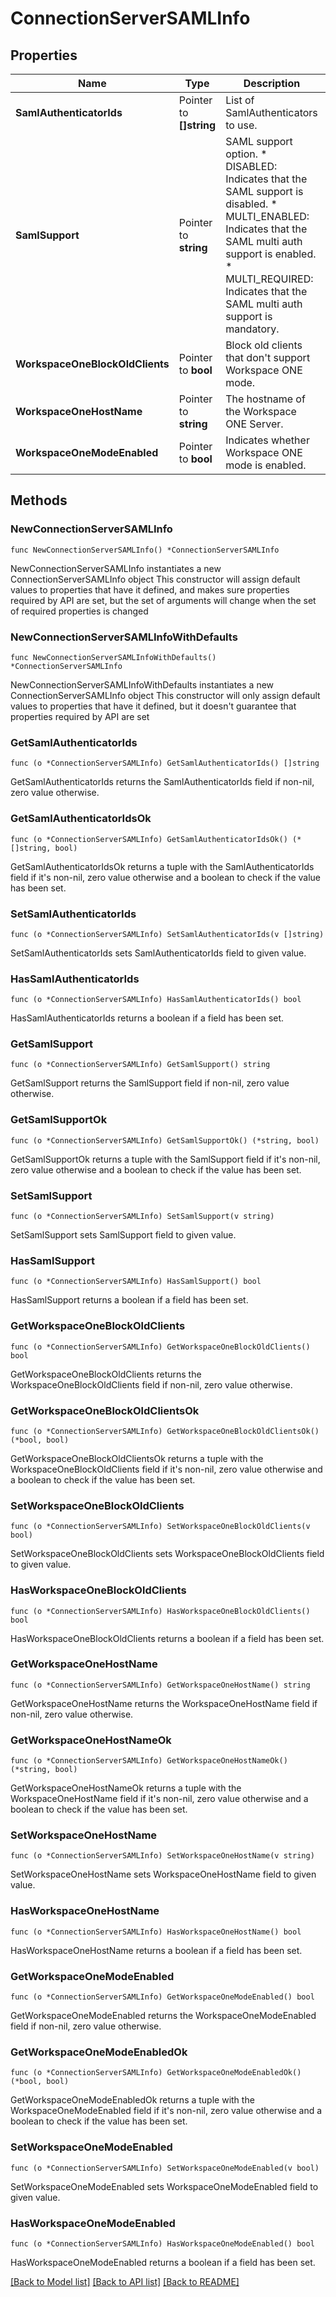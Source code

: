 # ConnectionServerSAMLInfo

## Properties

Name | Type | Description | Notes
------------ | ------------- | ------------- | -------------
**SamlAuthenticatorIds** | Pointer to **[]string** | List of SamlAuthenticators to use. | [optional] 
**SamlSupport** | Pointer to **string** | SAML support option. * DISABLED: Indicates that the SAML support is disabled. * MULTI_ENABLED: Indicates that the SAML multi auth support is enabled. * MULTI_REQUIRED: Indicates that the SAML multi auth support is mandatory. | [optional] 
**WorkspaceOneBlockOldClients** | Pointer to **bool** | Block old clients that don&#39;t support Workspace ONE mode. | [optional] 
**WorkspaceOneHostName** | Pointer to **string** | The hostname of the Workspace ONE Server. | [optional] 
**WorkspaceOneModeEnabled** | Pointer to **bool** | Indicates whether Workspace ONE mode is enabled. | [optional] 

## Methods

### NewConnectionServerSAMLInfo

`func NewConnectionServerSAMLInfo() *ConnectionServerSAMLInfo`

NewConnectionServerSAMLInfo instantiates a new ConnectionServerSAMLInfo object
This constructor will assign default values to properties that have it defined,
and makes sure properties required by API are set, but the set of arguments
will change when the set of required properties is changed

### NewConnectionServerSAMLInfoWithDefaults

`func NewConnectionServerSAMLInfoWithDefaults() *ConnectionServerSAMLInfo`

NewConnectionServerSAMLInfoWithDefaults instantiates a new ConnectionServerSAMLInfo object
This constructor will only assign default values to properties that have it defined,
but it doesn't guarantee that properties required by API are set

### GetSamlAuthenticatorIds

`func (o *ConnectionServerSAMLInfo) GetSamlAuthenticatorIds() []string`

GetSamlAuthenticatorIds returns the SamlAuthenticatorIds field if non-nil, zero value otherwise.

### GetSamlAuthenticatorIdsOk

`func (o *ConnectionServerSAMLInfo) GetSamlAuthenticatorIdsOk() (*[]string, bool)`

GetSamlAuthenticatorIdsOk returns a tuple with the SamlAuthenticatorIds field if it's non-nil, zero value otherwise
and a boolean to check if the value has been set.

### SetSamlAuthenticatorIds

`func (o *ConnectionServerSAMLInfo) SetSamlAuthenticatorIds(v []string)`

SetSamlAuthenticatorIds sets SamlAuthenticatorIds field to given value.

### HasSamlAuthenticatorIds

`func (o *ConnectionServerSAMLInfo) HasSamlAuthenticatorIds() bool`

HasSamlAuthenticatorIds returns a boolean if a field has been set.

### GetSamlSupport

`func (o *ConnectionServerSAMLInfo) GetSamlSupport() string`

GetSamlSupport returns the SamlSupport field if non-nil, zero value otherwise.

### GetSamlSupportOk

`func (o *ConnectionServerSAMLInfo) GetSamlSupportOk() (*string, bool)`

GetSamlSupportOk returns a tuple with the SamlSupport field if it's non-nil, zero value otherwise
and a boolean to check if the value has been set.

### SetSamlSupport

`func (o *ConnectionServerSAMLInfo) SetSamlSupport(v string)`

SetSamlSupport sets SamlSupport field to given value.

### HasSamlSupport

`func (o *ConnectionServerSAMLInfo) HasSamlSupport() bool`

HasSamlSupport returns a boolean if a field has been set.

### GetWorkspaceOneBlockOldClients

`func (o *ConnectionServerSAMLInfo) GetWorkspaceOneBlockOldClients() bool`

GetWorkspaceOneBlockOldClients returns the WorkspaceOneBlockOldClients field if non-nil, zero value otherwise.

### GetWorkspaceOneBlockOldClientsOk

`func (o *ConnectionServerSAMLInfo) GetWorkspaceOneBlockOldClientsOk() (*bool, bool)`

GetWorkspaceOneBlockOldClientsOk returns a tuple with the WorkspaceOneBlockOldClients field if it's non-nil, zero value otherwise
and a boolean to check if the value has been set.

### SetWorkspaceOneBlockOldClients

`func (o *ConnectionServerSAMLInfo) SetWorkspaceOneBlockOldClients(v bool)`

SetWorkspaceOneBlockOldClients sets WorkspaceOneBlockOldClients field to given value.

### HasWorkspaceOneBlockOldClients

`func (o *ConnectionServerSAMLInfo) HasWorkspaceOneBlockOldClients() bool`

HasWorkspaceOneBlockOldClients returns a boolean if a field has been set.

### GetWorkspaceOneHostName

`func (o *ConnectionServerSAMLInfo) GetWorkspaceOneHostName() string`

GetWorkspaceOneHostName returns the WorkspaceOneHostName field if non-nil, zero value otherwise.

### GetWorkspaceOneHostNameOk

`func (o *ConnectionServerSAMLInfo) GetWorkspaceOneHostNameOk() (*string, bool)`

GetWorkspaceOneHostNameOk returns a tuple with the WorkspaceOneHostName field if it's non-nil, zero value otherwise
and a boolean to check if the value has been set.

### SetWorkspaceOneHostName

`func (o *ConnectionServerSAMLInfo) SetWorkspaceOneHostName(v string)`

SetWorkspaceOneHostName sets WorkspaceOneHostName field to given value.

### HasWorkspaceOneHostName

`func (o *ConnectionServerSAMLInfo) HasWorkspaceOneHostName() bool`

HasWorkspaceOneHostName returns a boolean if a field has been set.

### GetWorkspaceOneModeEnabled

`func (o *ConnectionServerSAMLInfo) GetWorkspaceOneModeEnabled() bool`

GetWorkspaceOneModeEnabled returns the WorkspaceOneModeEnabled field if non-nil, zero value otherwise.

### GetWorkspaceOneModeEnabledOk

`func (o *ConnectionServerSAMLInfo) GetWorkspaceOneModeEnabledOk() (*bool, bool)`

GetWorkspaceOneModeEnabledOk returns a tuple with the WorkspaceOneModeEnabled field if it's non-nil, zero value otherwise
and a boolean to check if the value has been set.

### SetWorkspaceOneModeEnabled

`func (o *ConnectionServerSAMLInfo) SetWorkspaceOneModeEnabled(v bool)`

SetWorkspaceOneModeEnabled sets WorkspaceOneModeEnabled field to given value.

### HasWorkspaceOneModeEnabled

`func (o *ConnectionServerSAMLInfo) HasWorkspaceOneModeEnabled() bool`

HasWorkspaceOneModeEnabled returns a boolean if a field has been set.


[[Back to Model list]](../README.md#documentation-for-models) [[Back to API list]](../README.md#documentation-for-api-endpoints) [[Back to README]](../README.md)


